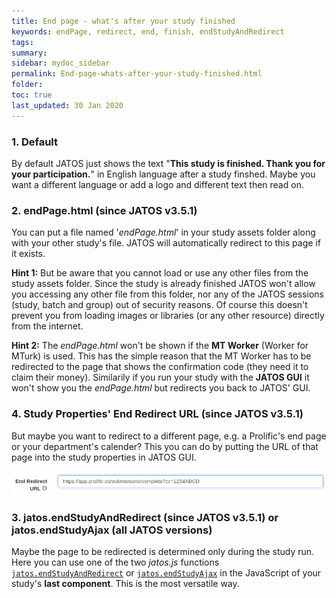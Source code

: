 ```yaml
---
title: End page - what's after your study finished
keywords: endPage, redirect, end, finish, endStudyAndRedirect
tags:
summary:
sidebar: mydoc_sidebar
permalink: End-page-whats-after-your-study-finished.html
folder:
toc: true
last_updated: 30 Jan 2020
---
```


### 1. Default

By default JATOS just shows the text "**This study is finished. Thank you for your participation.**" in English language after a study finshed. Maybe you want a different language or add a logo and different text then read on.


### 2. endPage.html (since JATOS v3.5.1)

You can put a file named '_endPage.html_' in your study assets folder along with your other study's file. JATOS will automatically redirect to this page if it exists.

**Hint 1:** But be aware that you cannot load or use any other files from the study assets folder. Since the study is already finished JATOS won't allow you accessing any other file from this folder, nor any of the JATOS sessions (study, batch and group) out of security reasons. Of course this doesn't prevent you from loading images or libraries (or any other resource) directly from the internet.

**Hint 2:** The _endPage.html_ won't be shown if the **MT Worker** (Worker for MTurk) is used. This has the simple reason that the MT Worker has to be redirected to the page that shows the confirmation code (they need it to claim their money). Similarily if you run your study with the **JATOS GUI** it won't show you the _endPage.html_ but redirects you back to JATOS' GUI.


### 4. Study Properties' End Redirect URL (since JATOS v3.5.1)

But maybe you want to redirect to a different page, e.g. a Prolific's end page or your department's calender? This you can do by putting the URL of that page into the study properties in JATOS GUI. 

![screenshot](images/Screenshot_end-redirect-url.png)


### 3. jatos.endStudyAndRedirect (since JATOS v3.5.1) or jatos.endStudyAjax (all JATOS versions)

Maybe the page to be redirected is determined only during the study run. Here you can use one of the two _jatos.js_ functions [`jatos.endStudyAndRedirect`](jatos.js-Reference.html#jatosendstudyandredirect) or [`jatos.endStudyAjax`](jatos.js-Reference.html#jatosendstudyajax) in the JavaScript of your study's **last component**. This is the most versatile way.




